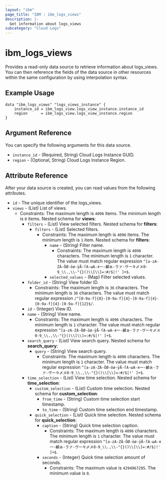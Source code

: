 ```yaml
---
layout: "ibm"
page_title: "IBM : ibm_logs_views"
description: |-
  Get information about logs_views
subcategory: "Cloud Logs"
---
```



# ibm_logs_views

Provides a read-only data source to retrieve information about logs_views. You can then reference the fields of the data source in other resources within the same configuration by using interpolation syntax.

## Example Usage

```hcl
data "ibm_logs_views" "logs_views_instance" {
	instance_id = ibm_logs_view.logs_view_instance.instance_id
	region      = ibm_logs_view.logs_view_instance.region
}
```

## Argument Reference

You can specify the following arguments for this data source.

* `instance_id` - (Required, String)  Cloud Logs Instance GUID.
* `region` - (Optional, String) Cloud Logs Instance Region.

## Attribute Reference

After your data source is created, you can read values from the following attributes.

* `id` - The unique identifier of the logs_views.
* `views` - (List) List of views.
  * Constraints: The maximum length is `4096` items. The minimum length is `0` items.
Nested schema for **views**:
	* `filters` - (List) View selected filters.
	Nested schema for **filters**:
		* `filters` - (List) Selected filters.
		  * Constraints: The maximum length is `4096` items. The minimum length is `1` item.
		Nested schema for **filters**:
			* `name` - (String) Filter name.
			  * Constraints: The maximum length is `4096` characters. The minimum length is `1` character. The value must match regular expression `^[a-zA-ZÀ-ÖØ-öø-ÿĀ-ſΑ-ωА-я一-龥ぁ-ゔァ-ヴー々〆〤0-9_\\.,\\-"{}()\\[\\]=:#/$|!' ]+$`.
			* `selected_values` - (Map) Filter selected values.
	* `folder_id` - (String) View folder ID.
	  * Constraints: The maximum length is `36` characters. The minimum length is `36` characters. The value must match regular expression `/^[0-9a-f]{8}-[0-9a-f]{4}-[0-9a-f]{4}-[0-9a-f]{4}-[0-9a-f]{12}$/`.
	* `id` - (Integer) View ID.
	* `name` - (String) View name.
	  * Constraints: The maximum length is `4096` characters. The minimum length is `1` character. The value must match regular expression `^[a-zA-ZÀ-ÖØ-öø-ÿĀ-ſΑ-ωА-я一-龥ぁ-ゔァ-ヴー々〆〤0-9_\\.,\\-"{}()\\[\\]=:#/$|!' ]+$`.
	* `search_query` - (List) View search query.
	Nested schema for **search_query**:
		* `query` - (String) View search query.
		  * Constraints: The maximum length is `4096` characters. The minimum length is `1` character. The value must match regular expression `^[a-zA-ZÀ-ÖØ-öø-ÿĀ-ſΑ-ωА-я一-龥ぁ-ゔァ-ヴー々〆〤0-9_\\.,\\-"{}()\\[\\]=:#/$|!' ]+$`.
	* `time_selection` - (List) View time selection.
	Nested schema for **time_selection**:
		* `custom_selection` - (List) Custom time selection.
		Nested schema for **custom_selection**:
			* `from_time` - (String) Custom time selection start timestamp.
			* `to_time` - (String) Custom time selection end timestamp.
		* `quick_selection` - (List) Quick time selection.
		Nested schema for **quick_selection**:
			* `caption` - (String) Quick time selection caption.
			  * Constraints: The maximum length is `4096` characters. The minimum length is `1` character. The value must match regular expression `^[a-zA-ZÀ-ÖØ-öø-ÿĀ-ſΑ-ωА-я一-龥ぁ-ゔァ-ヴー々〆〤0-9_\\.,\\-"{}()\\[\\]=:#/$|!' ]+$`.
			* `seconds` - (Integer) Quick time selection amount of seconds.
			  * Constraints: The maximum value is `4294967295`. The minimum value is `0`.

